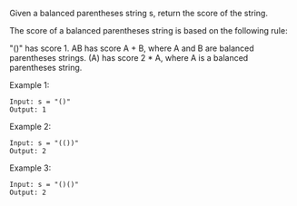 Given a balanced parentheses string s, return the score of the string.

The score of a balanced parentheses string is based on the following rule:

"()" has score 1.
AB has score A + B, where A and B are balanced parentheses strings.
(A) has score 2 * A, where A is a balanced parentheses string.
 

Example 1:
```
Input: s = "()"
Output: 1
```
Example 2:
```
Input: s = "(())"
Output: 2
```
Example 3:
```
Input: s = "()()"
Output: 2
```